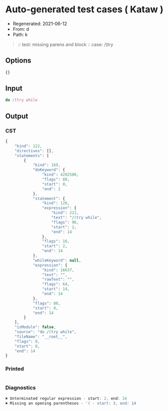 # Auto-generated test cases ( Kataw )
- Regenerated: 2021-06-12
- From: d
- Path: k
> :: test: missing parens and block
> :: case: /(try
## Options

`````js
{}
`````
## Input

`````js
do /(try while
`````
## Output

### CST

```javascript
{
    "kind": 122,
    "directives": [],
    "statements": [
        {
            "kind": 169,
            "doKeyword": {
                "kind": 4202580,
                "flags": 80,
                "start": 0,
                "end": 2
            },
            "statement": {
                "kind": 120,
                "expression": {
                    "kind": 221,
                    "text": "/(try while",
                    "flags": 96,
                    "start": 2,
                    "end": 14
                },
                "flags": 16,
                "start": 2,
                "end": 14
            },
            "whileKeyword": null,
            "expression": {
                "kind": 16637,
                "text": "",
                "rawText": "",
                "flags": 64,
                "start": 14,
                "end": 14
            },
            "flags": 80,
            "start": 0,
            "end": 14
        }
    ],
    "isModule": false,
    "source": "do /(try while",
    "fileName": "__root__",
    "flags": 0,
    "start": 0,
    "end": 14
}
```

### Printed

```javascript

```

### Diagnostics

```javascript
✖ Unterminated regular expression - start: 2, end: 14
✖ Missing an opening parentheses - '( - start: 3, end: 14

```

